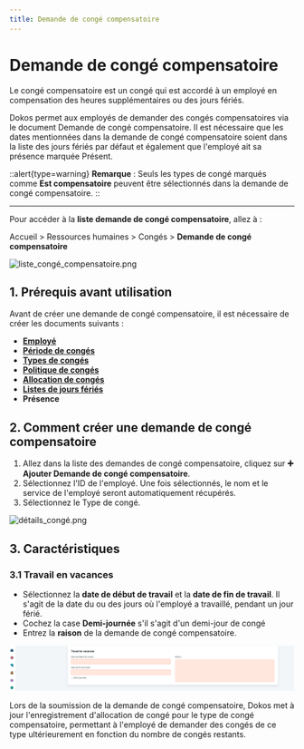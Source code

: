 ```yaml
---
title: Demande de congé compensatoire
---
```


# Demande de congé compensatoire

Le congé compensatoire est un congé qui est accordé à un employé en compensation des heures supplémentaires ou des jours fériés.

Dokos permet aux employés de demander des congés compensatoires via le document Demande de congé compensatoire. Il est nécessaire que les dates mentionnées dans la demande de congé compensatoire soient dans la liste des jours fériés par défaut et également que l'employé ait sa présence marquée Présent.

::alert{type=warning}
**Remarque** : Seuls les types de congé marqués comme **Est compensatoire** peuvent être sélectionnés dans la demande de congé compensatoire.
::

---

Pour accéder à la **liste demande de congé compensatoire**, allez à :

Accueil > Ressources humaines > Congés > **Demande de congé compensatoire**

![liste_congé_compensatoire.png](/content/rh/compensatory-leave-request/liste_congé_compensatoire.png)

## 1. Prérequis avant utilisation

Avant de créer une demande de congé compensatoire, il est nécessaire de créer les documents suivants :

- **[Employé](/dokos/hrms/cycle-de-vie/employee)**
- **[Période de congés](/dokos/hrms/conges/leave-period)** 
- **[Types de congés](/dokos/hrms/conges/type-de-conges)**
- **[Politique de congés](/dokos/hrms/conges/leave-policy)**
- **[Allocation de congés](/dokos/hrms/conges/leave-allocation)**
- **[Listes de jours fériés](/dokos/hrms/conges/jours-feries)**
- **Présence**

## 2. Comment créer une demande de congé compensatoire

1. Allez dans la liste des demandes de congé compensatoire, cliquez sur **:heavy_plus_sign: Ajouter Demande de congé compensatoire**.
2. Sélectionnez l'ID de l'employé. Une fois sélectionnés, le nom et le service de l'employé seront automatiquement récupérés.
3. Sélectionnez le Type de congé.

![détails_congé.png](/content/rh/compensatory-leave-request/détails_congé.png)

## 3. Caractéristiques

### 3.1 Travail en vacances

- Sélectionnez la **date de début de travail** et la **date de fin de travail**. Il s'agit de la date du ou des jours où l'employé a travaillé, pendant un jour férié.
- Cochez la case **Demi-journée** s'il s'agit d'un demi-jour de congé
- Entrez la **raison** de la demande de congé compensatoire.

![travail_en_vacances.png](/content/rh/compensatory-leave-request/travail_en_vacances.png)

Lors de la soumission de la demande de congé compensatoire, Dokos met à jour l'enregistrement d'allocation de congé pour le type de congé compensatoire, permettant à l'employé de demander des congés de ce type ultérieurement en fonction du nombre de congés restants.

